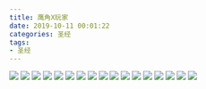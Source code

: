 ```yaml
---
title: 鹰角X玩家
date: 2019-10-11 00:01:22
categories: 圣经
tags:
- 圣经
---
```

![](2019-10-11-00-01/01.jpg)
![](2019-10-11-00-01/02.jpg)
![](2019-10-11-00-01/03.jpg)
![](2019-10-11-00-01/04.jpg)
![](2019-10-11-00-01/05.jpg)
![](2019-10-11-00-01/06.jpg)
![](2019-10-11-00-01/07.jpg)
![](2019-10-11-00-01/08.jpg)
![](2019-10-11-00-01/09.jpg)
![](2019-10-11-00-01/10.jpg)
![](2019-10-11-00-01/11.jpg)
![](2019-10-11-00-01/12.jpg)
![](2019-10-11-00-01/13.jpg)
![](2019-10-11-00-01/14.jpg)
![](2019-10-11-00-01/15.jpg)
![](2019-10-11-00-01/16.jpg)
![](2019-10-11-00-01/17.jpg)
